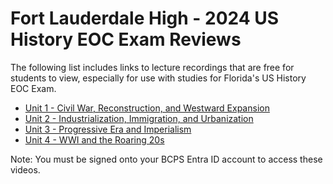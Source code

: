 # Fort Lauderdale High - 2024 US History EOC Exam Reviews
The following list includes links to lecture recordings that are free for students to view, especially for use with studies for Florida's US History EOC Exam.
- [Unit 1 - Civil War, Reconstruction, and Westward Expansion](https://browardcountyschools-my.sharepoint.com/:v:/g/personal/0610073455_my_browardschools_com/EX4fcP-ynoBLrXy-erFhi9YBeiFV_hvXWSyH7I_fidGMJw?nav=eyJyZWZlcnJhbEluZm8iOnsicmVmZXJyYWxBcHAiOiJTdHJlYW1XZWJBcHAiLCJyZWZlcnJhbFZpZXciOiJTaGFyZURpYWxvZy1MaW5rIiwicmVmZXJyYWxBcHBQbGF0Zm9ybSI6IldlYiIsInJlZmVycmFsTW9kZSI6InZpZXcifX0%3D&e=5Pfp1G)
- [Unit 2 - Industrialization, Immigration, and Urbanization](https://browardcountyschools-my.sharepoint.com/:v:/g/personal/0610073455_my_browardschools_com/EUYLhbYJL-9Dm-w-uLPcDX0By9dREAdaLtbMc5WEHjMYIQ?nav=eyJyZWZlcnJhbEluZm8iOnsicmVmZXJyYWxBcHAiOiJTdHJlYW1XZWJBcHAiLCJyZWZlcnJhbFZpZXciOiJTaGFyZURpYWxvZy1MaW5rIiwicmVmZXJyYWxBcHBQbGF0Zm9ybSI6IldlYiIsInJlZmVycmFsTW9kZSI6InZpZXcifX0%3D&e=H4CuGD)
- [Unit 3 - Progressive Era and Imperialism](https://browardcountyschools-my.sharepoint.com/:v:/g/personal/0610073455_my_browardschools_com/ETCVwBH73PhPt9c1KWYtuW0BCRKFsnwlo3XuvGWlljl6oA?nav=eyJyZWZlcnJhbEluZm8iOnsicmVmZXJyYWxBcHAiOiJTdHJlYW1XZWJBcHAiLCJyZWZlcnJhbFZpZXciOiJTaGFyZURpYWxvZy1MaW5rIiwicmVmZXJyYWxBcHBQbGF0Zm9ybSI6IldlYiIsInJlZmVycmFsTW9kZSI6InZpZXcifX0%3D&e=E5Wm64)
- [Unit 4 - WWI and the Roaring 20s](https://browardcountyschools-my.sharepoint.com/:v:/g/personal/0610073455_my_browardschools_com/ESJl89UHUdlAnRJAeeyO96MBrrmopsGSLfEj_dV-AWy78Q)

Note: You must be signed onto your BCPS Entra ID account to access these videos.
